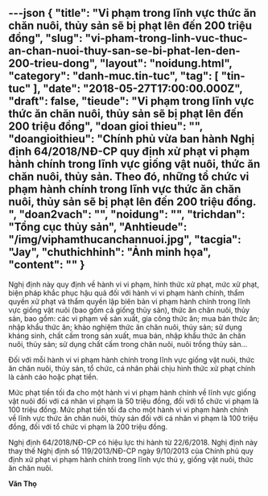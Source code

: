 ---json
{
    "title": "Vi phạm trong lĩnh vực thức ăn chăn nuôi, thủy sản sẽ bị phạt lên đến 200 triệu đồng",
    "slug": "vi-pham-trong-linh-vuc-thuc-an-chan-nuoi-thuy-san-se-bi-phat-len-den-200-trieu-dong",
    "layout": "noidung.html",
    "category": "danh-muc.tin-tuc",
    "tag": [
        "tin-tuc"
    ],
    "date": "2018-05-27T17:00:00.000Z",
    "draft": false,
    "tieude": "Vi phạm trong lĩnh vực thức ăn chăn nuôi, thủy sản sẽ bị phạt lên đến 200 triệu đồng",
    "doan gioi thieu": "",
    "doangioithieu": "Chính phủ vừa ban hành Nghị định 64/2018/NĐ-CP quy định xử phạt vi phạm hành chính trong lĩnh vực giống vật nuôi, thức ăn chăn nuôi, thủy sản. Theo đó, những tổ chức vi phạm hành chính trong lĩnh vực thức ăn chăn nuôi, thủy sản sẽ bị phạt lên đến 200 triệu đồng. ",
    "doan2vach": "",
    "noidung": "",
    "trichdan": "Tổng cục thủy sản",
    "Anhtieude": "/img/viphamthucanchannuoi.jpg",
    "tacgia": "Jay",
    "chuthichhinh": "Ảnh minh họa",
    "__content__": ""
}
---
<p><span style="font-size:14px">Nghị định này quy định v&ecirc;̀ h&agrave;nh vi vi phạm, h&igrave;nh thức xử phạt, mức xử phạt, biện ph&aacute;p khắc phục hậu quả đối với h&agrave;nh vi vi phạm h&agrave;nh ch&iacute;nh, thẩm quyền xử phạt v&agrave; thẩm quyền lập bi&ecirc;n bản vi phạm h&agrave;nh ch&iacute;nh trong lĩnh vực giống vật nu&ocirc;i (bao gồm cả giống thủy sản), thức ăn chăn nu&ocirc;i, thủy sản, bao gồm: c&aacute;c vi phạm về sản xuất, gia c&ocirc;ng thức ăn; mua b&aacute;n thức ăn; nhập khẩu thức ăn; khảo nghiệm thức ăn chăn nu&ocirc;i, thủy sản; sử dụng kh&aacute;ng sinh, chất cấm trong sản xuất, mua b&aacute;n, nhập khẩu thức ăn chăn nu&ocirc;i, thủy sản; sử dụng chất cấm trong chăn nu&ocirc;i, nu&ocirc;i trồng thủy sản&hellip;</span></p>

<p><span style="font-size:14px">Đối với mỗi h&agrave;nh vi vi phạm h&agrave;nh ch&iacute;nh trong lĩnh vực giống vật nu&ocirc;i, thức ăn chăn nu&ocirc;i, thủy sản, tổ chức, c&aacute; nh&acirc;n phải chịu h&igrave;nh thức xử phạt ch&iacute;nh l&agrave; cảnh c&aacute;o hoặc phạt tiền.</span></p>

<p><span style="font-size:14px">Mức phạt tiền tối đa cho một h&agrave;nh vi vi phạm h&agrave;nh ch&iacute;nh về&nbsp;lĩnh vực giống vật nu&ocirc;i đối với c&aacute; nh&acirc;n vi phạm l&agrave; 50 triệu đồng, đối với tổ chức vi phạm l&agrave; 100 triệu đồng. Mức phạt tiền tối đa cho một h&agrave;nh vi vi phạm h&agrave;nh ch&iacute;nh về&nbsp;lĩnh vực thức ăn chăn nu&ocirc;i, thủy sản đối với c&aacute; nh&acirc;n vi phạm l&agrave; 100 triệu đồng, đối với tổ chức vi phạm l&agrave; 200 triệu đồng.</span></p>

<p><span style="font-size:14px">Nghị định 64/2018/NĐ-CP c&oacute; hiệu lực thi h&agrave;nh từ 22/6/2018. Nghị định n&agrave;y thay thế Nghị định số 119/2013/NĐ-CP ng&agrave;y 9/10/2013 của Ch&iacute;nh phủ quy định xử phạt vi phạm h&agrave;nh ch&iacute;nh trong lĩnh vực th&uacute; y, giống vật nu&ocirc;i, thức ăn chăn nu&ocirc;i.</span></p>

<p><span style="font-size:14px"><strong>Văn Thọ</strong></span></p>
